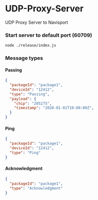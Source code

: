# UDP-Proxy-Server
UDP Proxy Server to Navisport

### Start server to default port (60709)
```bash
node ./release/index.js
```

### Message types


#### Passing
```json
{
  "packageId": "package1",
  "deviceId": "12412",
  "type": "Passing",
  "payload": {
    "chip": "205275",
    "timestamp": "2020-01-01T10:00:00Z",
  }
}
```

#### Ping
```json
{
  "packageId": "package1",
  "deviceId": "12412",
  "type": "Ping"
}
```

#### Acknowledgment
```json
{
  "packageId": "package1",
  "type": "Acknowledgment"
}
```
